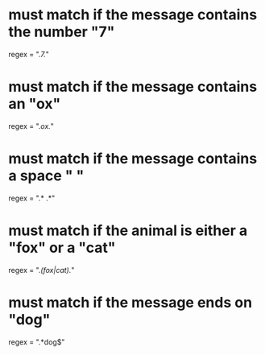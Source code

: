 # must match if the message contains the number "7"
regex = ".*7.*"

# must match if the message contains an "ox"
regex = ".*ox.*"

# must match if the message contains a space " "
regex = ".* .*"

# must match if the animal is either a "fox" or a "cat"
regex = ".*(fox|cat).*"

# must match if the message ends on "dog"
regex = ".*dog$"
